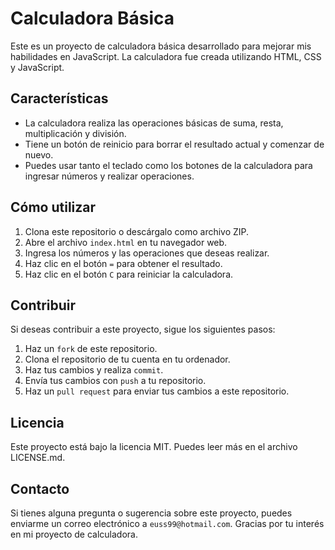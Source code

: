 # Calculadora Básica

Este es un proyecto de calculadora básica desarrollado para mejorar mis habilidades en JavaScript. La calculadora fue creada utilizando HTML, CSS y JavaScript.

## Características

- La calculadora realiza las operaciones básicas de suma, resta, multiplicación y división.
- Tiene un botón de reinicio para borrar el resultado actual y comenzar de nuevo.
- Puedes usar tanto el teclado como los botones de la calculadora para ingresar números y realizar operaciones.

## Cómo utilizar

1. Clona este repositorio o descárgalo como archivo ZIP.
2. Abre el archivo `index.html` en tu navegador web.
3. Ingresa los números y las operaciones que deseas realizar.
4. Haz clic en el botón `=` para obtener el resultado.
5. Haz clic en el botón `C` para reiniciar la calculadora.

## Contribuir

Si deseas contribuir a este proyecto, sigue los siguientes pasos:

1. Haz un `fork` de este repositorio.
2. Clona el repositorio de tu cuenta en tu ordenador.
3. Haz tus cambios y realiza `commit`.
4. Envía tus cambios con `push` a tu repositorio.
5. Haz un `pull request` para enviar tus cambios a este repositorio.

## Licencia

Este proyecto está bajo la licencia MIT. Puedes leer más en el archivo LICENSE.md.

## Contacto

Si tienes alguna pregunta o sugerencia sobre este proyecto, puedes enviarme un correo electrónico a `euss99@hotmail.com`. Gracias por tu interés en mi proyecto de calculadora.


